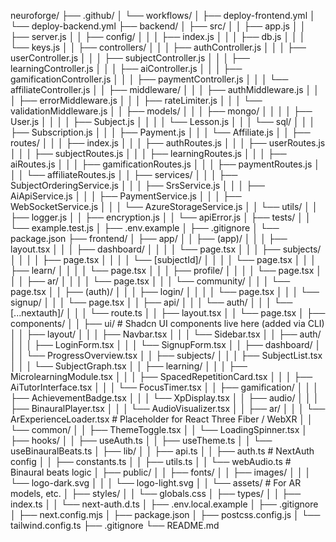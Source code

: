 neuroforge/
├── .github/
│   └── workflows/
│       ├── deploy-frontend.yml
│       └── deploy-backend.yml
├── backend/
│   ├── src/
│   │   ├── app.js
│   │   ├── server.js
│   │   ├── config/
│   │   │   ├── index.js
│   │   │   ├── db.js
│   │   │   └── keys.js
│   │   ├── controllers/
│   │   │   ├── authController.js
│   │   │   ├── userController.js
│   │   │   ├── subjectController.js
│   │   │   ├── learningController.js
│   │   │   ├── aiController.js
│   │   │   ├── gamificationController.js
│   │   │   ├── paymentController.js
│   │   │   └── affiliateController.js
│   │   ├── middleware/
│   │   │   ├── authMiddleware.js
│   │   │   ├── errorMiddleware.js
│   │   │   ├── rateLimiter.js
│   │   │   └── validationMiddleware.js
│   │   ├── models/
│   │   │   ├── mongo/
│   │   │   │   ├── User.js
│   │   │   │   ├── Subject.js
│   │   │   │   └── Lesson.js
│   │   │   └── sql/
│   │   │       ├── Subscription.js
│   │   │       ├── Payment.js
│   │   │       └── Affiliate.js
│   │   ├── routes/
│   │   │   ├── index.js
│   │   │   ├── authRoutes.js
│   │   │   ├── userRoutes.js
│   │   │   ├── subjectRoutes.js
│   │   │   ├── learningRoutes.js
│   │   │   ├── aiRoutes.js
│   │   │   ├── gamificationRoutes.js
│   │   │   ├── paymentRoutes.js
│   │   │   └── affiliateRoutes.js
│   │   ├── services/
│   │   │   ├── SubjectOrderingService.js
│   │   │   ├── SrsService.js
│   │   │   ├── AiApiService.js
│   │   │   ├── PaymentService.js
│   │   │   ├── WebSocketService.js
│   │   │   └── AzureStorageService.js
│   │   └── utils/
│   │       ├── logger.js
│   │       ├── encryption.js
│   │       └── apiError.js
│   ├── tests/
│   │   └── example.test.js
│   ├── .env.example
│   ├── .gitignore
│   └── package.json
├── frontend/
│   ├── app/
│   │   ├── (app)/
│   │   │   ├── layout.tsx
│   │   │   ├── dashboard/
│   │   │   │   └── page.tsx
│   │   │   ├── subjects/
│   │   │   │   ├── page.tsx
│   │   │   │   └── [subjectId]/
│   │   │   │       └── page.tsx
│   │   │   ├── learn/
│   │   │   │   └── page.tsx
│   │   │   ├── profile/
│   │   │   │   └── page.tsx
│   │   │   ├── ar/
│   │   │   │   └── page.tsx
│   │   │   └── community/
│   │   │       └── page.tsx
│   │   ├── (auth)/
│   │   │   ├── login/
│   │   │   │   └── page.tsx
│   │   │   └── signup/
│   │   │       └── page.tsx
│   │   ├── api/
│   │   │   └── auth/
│   │   │       └── [...nextauth]/
│   │   │           └── route.ts
│   │   ├── layout.tsx
│   │   └── page.tsx
│   ├── components/
│   │   ├── ui/         # Shadcn UI components live here (added via CLI)
│   │   ├── layout/
│   │   │   ├── Navbar.tsx
│   │   │   └── Sidebar.tsx
│   │   ├── auth/
│   │   │   ├── LoginForm.tsx
│   │   │   └── SignupForm.tsx
│   │   ├── dashboard/
│   │   │   └── ProgressOverview.tsx
│   │   ├── subjects/
│   │   │   ├── SubjectList.tsx
│   │   │   └── SubjectGraph.tsx
│   │   ├── learning/
│   │   │   ├── MicrolearningModule.tsx
│   │   │   ├── SpacedRepetitionCard.tsx
│   │   │   ├── AiTutorInterface.tsx
│   │   │   └── FocusTimer.tsx
│   │   ├── gamification/
│   │   │   ├── AchievementBadge.tsx
│   │   │   └── XpDisplay.tsx
│   │   ├── audio/
│   │   │   ├── BinauralPlayer.tsx
│   │   │   └── AudioVisualizer.tsx
│   │   ├── ar/
│   │   │   └── ArExperienceLoader.tsx # Placeholder for React Three Fiber / WebXR
│   │   └── common/
│   │       ├── ThemeToggle.tsx
│   │       └── LoadingSpinner.tsx
│   ├── hooks/
│   │   ├── useAuth.ts
│   │   ├── useTheme.ts
│   │   └── useBinauralBeats.ts
│   ├── lib/
│   │   ├── api.ts
│   │   ├── auth.ts # NextAuth config
│   │   ├── constants.ts
│   │   ├── utils.ts
│   │   └── webAudio.ts # Binaural beats logic
│   ├── public/
│   │   ├── fonts/
│   │   ├── images/
│   │   │   └── logo-dark.svg
│   │   │   └── logo-light.svg
│   │   └── assets/ # For AR models, etc.
│   ├── styles/
│   │   └── globals.css
│   ├── types/
│   │   ├── index.ts
│   │   └── next-auth.d.ts
│   ├── .env.local.example
│   ├── .gitignore
│   ├── next.config.mjs
│   ├── package.json
│   ├── postcss.config.js
│   └── tailwind.config.ts
├── .gitignore
└── README.md